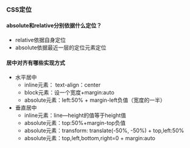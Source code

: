 ### CSS定位
#### absolute和relative分别依据什么定位？
- relative依据自身定位
- absolute依据最近一层的定位元素定位
#### 居中对齐有哪些实现方式
- 水平居中
    - inline元素： text-align：center
    - block元素：设一个宽度+margin:auto
    - absolute元素：left:50% + margin-left负值（宽度的一半）
- 垂直居中
    - inline元素：line—height的值等于height值
    - absolute元素：top:50%+margin-top负值
    - absolute元素：transform: translate(-50%, -50%) + top,left:50%
    - absolute元素：top,left,bottom,right=0 + margin:auto
